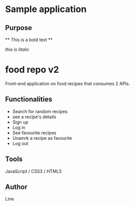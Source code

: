 # Sample application

## Purpose

** This is a bold text **

*this is iltalic*


# food repo v2
Front-end application on food recipes that consumes 2 APIs.

## Functionalities 
- Search for random recipes
- see a recipe's details
- Sign up
- Log in 
- See favourite recipes
- Unamrk a recipe as favourite
- Log out

## Tools
JavaScript / CSS3 / HTML5

## Author
Line
